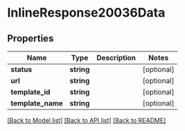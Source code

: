 # InlineResponse20036Data

## Properties
Name | Type | Description | Notes
------------ | ------------- | ------------- | -------------
**status** | **string** |  | [optional] 
**url** | **string** |  | [optional] 
**template_id** | **string** |  | [optional] 
**template_name** | **string** |  | [optional] 

[[Back to Model list]](../../README.md#documentation-for-models) [[Back to API list]](../../README.md#documentation-for-api-endpoints) [[Back to README]](../../README.md)

